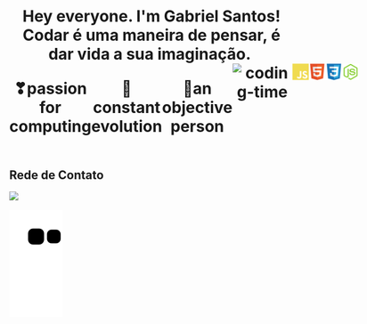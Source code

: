 <h1 align="center">
  <img scr="C:\Users\biel_\OneDrive\Imagens\code.jpg" widht="30"> Hey everyone. I'm Gabriel Santos! <br><img scr="" widght"40"
</h1>
<body>
  Codar é uma maneira de pensar, é dar vida a sua imaginação.
</body> 

<div style="display: flex; justify-content: space-between;"> <br>
  <p><strong>❣passion for computing </strong></p>
  <p><strong>💫constant evolution</strong></p>
  <p><strong>🔆an objective person</strong></p>
  <p><strong></strong></p>
  <img align="center"height="150" alt="coding-time" src="code.gif">
  <img align="center" height="30" width="40" alt="js-icon"  src="https://raw.githubusercontent.com/devicons/devicon/master/icons/javascript/javascript-plain.svg">
  <img align="center" height="30" width="40" alt="html-icon" src="https://raw.githubusercontent.com/devicons/devicon/master/icons/html5/html5-original.svg">
  <img align="center" height="30" width="40" alt="css-icon" src="https://raw.githubusercontent.com/devicons/devicon/master/icons/css3/css3-original.svg">
  <img align="center" height="30" width="40" alt="nodejs-icon" src="https://raw.githubusercontent.com/devicons/devicon/master/icons/nodejs/nodejs-original.svg">
</div>

## Rede de Contato
<div> 
  <a href="https://www.linkedin.com/in/bielxasa" target="_blank"><img src="https://img.shields.io/badge/-LinkedIn-%230077B5?style=for-the-badge&logo=linkedin&logoColor=white" target="_blank"></a>

![Snake animation](https://github.com/Bielxasa/Bielxasa/blob/output/github-contribution-grid-snake.svg)
